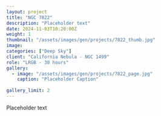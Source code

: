 ```yaml
---
layout: project
title: "NGC 7822"
description: "Placeholder text"
date: 2024-11-03T10:20:00Z
weight: 1
thumbnail: "/assets/images/gen/projects/7822_thumb.jpg"
image: 
categories: ["Deep Sky"]
client: "California Nebula - NGC 1499"
role: "LRGB - 30 hours"
gallery:
  - image: "/assets/images/gen/projects/7822_page.jpg"
    caption: "Placeholder Caption"
  
gallery_limit: 2
---
```


Placeholder text